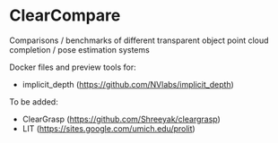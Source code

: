 # ClearCompare
Comparisons / benchmarks of different transparent object point cloud completion / pose estimation systems

Docker files and preview tools for:
* implicit\_depth (https://github.com/NVlabs/implicit_depth)

To be added:
* ClearGrasp (https://github.com/Shreeyak/cleargrasp)
* LIT (https://sites.google.com/umich.edu/prolit)
